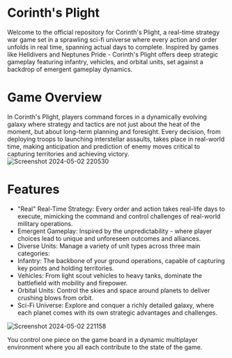 # Corinth's Plight
Welcome to the official repository for Corinth's Plight, a real-time strategy war game set in a sprawling sci-fi universe where every action and order unfolds in real time, spanning actual days to complete. Inspired by games like Helldivers and Neptunes Pride - Corinth's Plight offers deep strategic gameplay featuring infantry, vehicles, and orbital units, set against a backdrop of emergent gameplay dynamics.

# Game Overview
In Corinth's Plight, players command forces in a dynamically evolving galaxy where strategy and tactics are not just about the heat of the moment, but about long-term planning and foresight. Every decision, from deploying troops to launching interstellar assaults, takes place in real-world time, making anticipation and prediction of enemy moves critical to capturing territories and achieving victory.
![Screenshot 2024-05-02 220530](https://github.com/QuamCode/Corinths-Plight/assets/36869195/8d302d4a-dd61-4ea9-ab8e-65c39b104462)

# Features
- "Real" Real-Time Strategy: Every order and action takes real-life days to execute, mimicking the command and control challenges of real-world military operations.
- Emergent Gameplay: Inspired by the unpredictability - where player choices lead to unique and unforeseen outcomes and alliances.
- Diverse Units: Manage a variety of unit types across three main categories:
- Infantry: The backbone of your ground operations, capable of capturing key points and holding territories.
- Vehicles: From light scout vehicles to heavy tanks, dominate the battlefield with mobility and firepower.
- Orbital Units: Control the skies and space around planets to deliver crushing blows from orbit.
- Sci-Fi Universe: Explore and conquer a richly detailed galaxy, where each planet comes with its own strategic advantages and challenges.

![Screenshot 2024-05-02 221158](https://github.com/QuamCode/Corinths-Plight/assets/36869195/33a3ca8b-8e1c-43dc-a4bd-4f37ab408ca7)

You control one piece on the game board in a dynamic multiplayer environment where you all each contribute to the state of the game.
